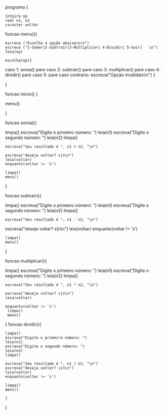 programa {
 
    inteiro op 
    real n1, n2
    caracter voltar
 
 funcao menu(){

    escreva ("Escolha a opção abaixo\n\n")
    escreva ("1-Somar|2-Subtrair|3-Multiplicar| 4-Dividir| 5-Sair|   \n")
    leia(op)

    escolha(op){
caso 1: soma() pare 
caso 2: subtrair() pare 
caso 3: multiplicar() pare 
caso 4: dividir() pare 
caso 5: pare 
caso contrario: escreva("Opção inválida\n\n")
    } 


 }
 
 
 
funcao inicio() {

   menu()    

}

funcao soma(){

limpa()
    escreva("Digite o primeiro número: ")
    leia(n1)
    escreva("Digite o segundo número: ")
    leia(n2)
    limpa()

    escreva("Seu resultado é ", n1 + n2, "\n")

    escreva("deseja voltar? s|n\n")
    leia(voltar)
    enquanto(voltar != 's')
  
    limpa()
    menu()


   

}

funcao subtrair(){

 limpa()
    escreva("Digite o primeiro número: ")
    leia(n1)
    escreva("Digite o segundo número: ")
    leia(n2)
    limpa()

    escreva("Seu resultado é ", n1 - n2, "\n")

  escreva("deseja voltar? s|n\n")
    leia(voltar)
    enquanto(voltar != 's')
    
    limpa()
    menu()

}

funcao multiplicar(){

limpa()
    escreva("Digite o primeiro número: ")
    leia(n1)
    escreva("Digite o segundo número: ")
    leia(n2)
    limpa()

    escreva("Seu resultado é ", n1 * n2, "\n")

    escreva("deseja voltar? s|n\n")
    leia(voltar)

    enquanto(voltar != 's')
     limpa()
     menu()
}
  funcao dividir(){
    
    limpa()
    escreva("Digite o primeiro número: ")
    leia(n1)
    escreva("Digite o segundo número: ")
    leia(n2)
    limpa()

    escreva("Seu resultado é ", n1 / n2, "\n")
    escreva("deseja voltar? s|n\n")
    leia(voltar)
    enquanto(voltar != 's')
    
    limpa()
    menu()

    }
    
}
